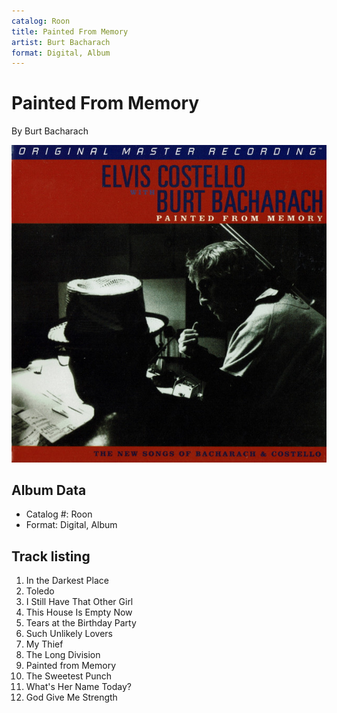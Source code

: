 ```yaml
---
catalog: Roon
title: Painted From Memory
artist: Burt Bacharach
format: Digital, Album
---
```


# Painted From Memory

By Burt Bacharach

![](../../assets/albumcovers/Burt_Bacharach-Painted_From_Memory.png)

## Album Data

- Catalog #: Roon
- Format: Digital, Album


## Track listing


1. In the Darkest Place
2. Toledo
3. I Still Have That Other Girl
4. This House Is Empty Now
5. Tears at the Birthday Party
6. Such Unlikely Lovers
7. My Thief
8. The Long Division
9. Painted from Memory
10. The Sweetest Punch
11. What's Her Name Today?
12. God Give Me Strength


